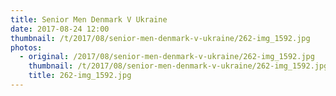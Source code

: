 ```yaml
---
title: Senior Men Denmark V Ukraine
date: 2017-08-24 12:00
thumbnail: /t/2017/08/senior-men-denmark-v-ukraine/262-img_1592.jpg
photos:
  - original: /2017/08/senior-men-denmark-v-ukraine/262-img_1592.jpg
    thumbnail: /t/2017/08/senior-men-denmark-v-ukraine/262-img_1592.jpg
    title: 262-img_1592.jpg
---
```

